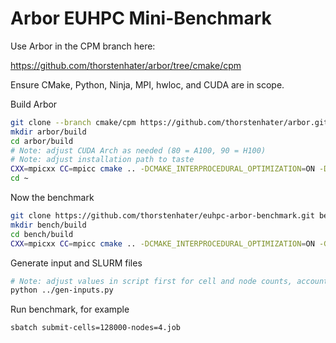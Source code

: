 # Arbor EUHPC Mini-Benchmark

Use Arbor in the CPM branch here:

https://github.com/thorstenhater/arbor/tree/cmake/cpm

Ensure CMake, Python, Ninja, MPI, hwloc, and CUDA are in scope.

Build Arbor
``` sh
git clone --branch cmake/cpm https://github.com/thorstenhater/arbor.git
mkdir arbor/build
cd arbor/build
# Note: adjust CUDA Arch as needed (80 = A100, 90 = H100)
# Note: adjust installation path to taste
CXX=mpicxx CC=mpicc cmake .. -DCMAKE_INTERPROCEDURAL_OPTIMIZATION=ON -DCMAKE_CUDA_ARCHITECTURES=80 -DARB_WITH_MPI=ON -DARB_GPU=cuda -DARB_WITH_PYTHON=OFF -GNinja -DARB_VECTORIZE=ON -DCMAKE_INSTALL_PREFIX=$HOME -DARB_USE_HWLOC=ON
cd ~
```

Now the benchmark
``` sh
git clone https://github.com/thorstenhater/euhpc-arbor-benchmark.git bench
mkdir bench/build
cd bench/build
CXX=mpicxx CC=mpicc cmake .. -DCMAKE_INTERPROCEDURAL_OPTIMIZATION=ON -G Ninja
```

Generate input and SLURM files
``` sh
# Note: adjust values in script first for cell and node counts, accounting, etc.
python ../gen-inputs.py
```


Run benchmark, for example
``` sh
sbatch submit-cells=128000-nodes=4.job
```


